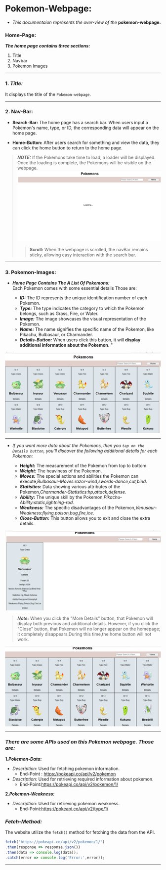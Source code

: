 # Pokemon-Webpage: 

- *This documentaion represents the over-view of the* **pokemon-webpage.**

### Home-Page:
***The home page contains three sections:***

1. Title
2. Navbar
3. Pokemon Images

--- 

### 1. *Title:* 
It displays the title of the `Pokemon-webpage`.

--- 

### 2. Nav-Bar:

- **Search-Bar:** The home page has a search bar. When users input a Pokemon's name, type, or ID, the corresponding data will appear on the home page.

- **Home-Button:** After users search for something and view the data, they can click the home button to return to the home page.

> ***NOTE:*** If the Pokemons take time to load, a loader will be displayed. Once the loading is complete, the Pokemons will be visible on the webpage.
> ![Loading-Image](./src/images/loader.png)
> 
>>**Scroll:** When the webpage is scrolled, the navBar remains sticky, allowing easy interaction with the search bar.

---

### 3. Pokemon-Images:

 - ***Home Page Contains The A List Of Pokemons:***  
  Each Pokemon comes with some essential details Those are:

   - ***ID:*** The ID represents the unique identification number of each Pokemon.
   - ***Type:*** The type indicates the category to which the Pokemon belongs, such as Grass, Fire, or Water.
   - ***Image:*** The image showcases the visual representation of the Pokemon.
   - ***Name:*** The name signifies the specific name of the Pokemon, like Pikachu, Bulbasaur, or Charmander.
   - ***Details-Button:*** When users click this button, it will **display additional information about the Pokemon.** "
 
  ![Home-Page-Image](./src/images/homePage.png)

---

- *If you want more data about the Pokemons, then you `tap on the Details button`, you'll discover the following additional details for each Pokemon:*

  - ***Height:*** The measurement of the Pokemon from top to bottom.
  - ***Weight:*** The heaviness of the Pokemon.
  - ***Moves:*** The special actions and abilities the Pokemon can execute,*Bulbasaur-Moves:razor-wind,swords-dance,cut,bind*.
  - ***Statistics:*** Data showing various attributes of the Pokemon,*Charmander-Statistics:hp,attack,defense.*
  - ***Ability:*** The unique skill by the Pokemon,*Pikachu-Ability:static,lightning-rod.*
  - ***Weakness:*** The specific disadvantages of the Pokemon,*Venusaur-Weakness:flying,poison,bug,fire,ice*.
  - ***Close-Button:*** This button allows you to exit and close the extra details.

 ![More Details Image](./src/images/moreDetails.png)

 > ***Note:*** When you click the "More Details" button, that Pokemon will display both previous and additional details. However, if you click the "Close" button, that Pokemon will no longer appear on the homepage; it completely disappears.During this time,the home button will not work.

![Above Note Related Image Here](./src/images/pokemonDisappear.png)

---

 ### *There are some APIs used on this Pokemon webpage. Those are:* ###

**1.*Pokemon-Data:***

-  *Description:* Used for fetching pokemon information.
    - End-Point : https://pokeapi.co/api/v2/pokemon  
- *Description:* Used for retrieving required information about pokemon.
    - End-Point:https://pokeapi.co/api/v2/pokemon/1/  

**2.*Pokemon-Weakness:***
- *Description:* Used for retrieving pokemon weakness.
  - End-Point:https://pokeapi.co/api/v2/type/1/

 ### *Fetch-Method:*

The website utilize the `fetch()` method for fetching the data from the API.

  ```javascript
  fetch('https://pokeapi.co/api/v2/pokemon/1/')
  .then(response => response.json())
  .then(data => console.log(data));
  .catch(error => console.log('Error:',error));
  ```

  ---

